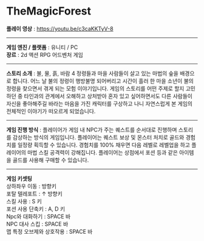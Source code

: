 # TheMagicForest
**플레이 영상** : https://youtu.be/c3caKKTyV-8
***
**게임 엔진 / 플랫폼** : 유니티 / PC<br/>
**장르** : 2d 액션 RPG 어드벤처 게임
***
**스토리 소개** : 불, 물, 흙, 바람 4 정령들과 마을 사람들이 살고 있는 마법의 숲을 배경으로 합니다. 어느 날 불의 정령이 행방불명 되어버리고 시간이 흘러 한 마을 소년이 불의 정령을 찾으면서 겪게 되는 모험 이야기입니다. 게임의 스토리를 어떤 주제로 할지 고민하던 중 타인과의 관계에서 오해하고 상처받아 혼자 있고 싶어하면서도 다른 사람들이 자신을 좋아해주길 바라는 마음을 가진 캐릭터를 구상하고 나니 자연스럽게 본 게임의 전체적인 이야기가 떠오르게 되었습니다.
***
**게임 진행 방식** : 플레이어가 게임 내 NPC가 주는 퀘스트를 순서대로 진행하며 스토리를 감상하는 방식의 게임입니다. 플레이어는 퀘스트 보상 및 몬스터 처치로 골드와 경험치를 일정량 획득할 수 있습니다. 경험치를 100% 채우면 다음 레벨로 레벨업을 하고 플레이어의 마법 스킬 공격력이 강해집니다. 플레이어는 상점에서 포션 등과 같은 아이템을 골드를 사용해 구매할 수 있습니다. 
***
**게임 키셋팅**<br/>
상하좌우 이동 : 방향키<br/>
포탈 텔레포트 : ↑ 방향키<br/>
스킬 사용 : S 키<br/>
포션 사용 단축키 : A, D 키<br/>
Npc와 대화하기 : SPACE 바<br/>
NPC 대사 스킵 : SPACE 바<br/>
맵 특정 오브제와 상호작용 : SPACE 바<br/>

